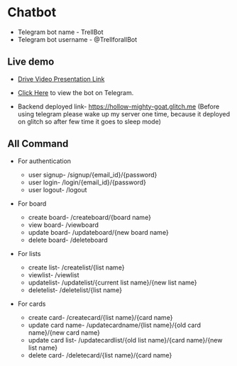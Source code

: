 # Chatbot
- Telegram bot name - TrellBot
- Telegram bot username - @TrellforallBot

## Live demo

* [Drive Video Presentation Link](https://drive.google.com/file/d/1uTpC0387-olBXvoVrjwHA0UMPDLmMXOw/view?usp=sharing)

* [Click Here](https://t.me/TrellforallBot/) to view the bot on Telegram.

* Backend deployed link- https://hollow-mighty-goat.glitch.me
(Before using telegram please wake up my server one time, because it deployed on glitch so after few time it goes to sleep mode)



## All Command

-  For authentication
    - user signup- /signup/{email_id}/{password}
    - user login- /login/{email_id}/{password}
    - user logout- /logout

- For board
    - create board- /createboard/{board name}
    - view board- /viewboard
    - update board- /updateboard/{new board name}
    - delete board- /deleteboard

- For lists
    - create list- /createlist/{list name}
    - viewlist- /viewlist
    - updatelist- /updatelist/{current list name}/{new list name}
    - deletelist- /deletelist/{list name}

- For cards
    - create card- /createcard/{list name}/{card name}
    - update card name- /updatecardname/{list name}/{old card name}/{new card name}
    - update card list- /updatecardlist/{old list name}/{card name}/{new list name}
    - delete card- /deletecard/{list name}/{card name}

